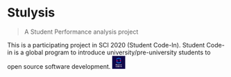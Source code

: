 # Stulysis
> A Student Performance analysis project

This is a participating project in SCI 2020 (Student Code-In). Student Code-in is a global program to introduce university/pre-university students to open source software development. <img src = "https://github.com/CapTen101/Stulysis/blob/master/sci.jpeg" height = "30" width = "30">

